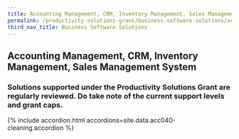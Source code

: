 ```yaml
---
title: Accounting Management, CRM, Inventory Management, Sales Management System
permalink: /productivity-solutions-grant/business-software-solutions/accounting-management-crm-sales-management-system/
third_nav_title: Business Software Solutions
---
```


## Accounting Management, CRM, Inventory Management, Sales Management System

### Solutions supported under the Productivity Solutions Grant are regularly reviewed. Do take note of the current support levels and grant caps.

{% include accordion.html accordions=site.data.acc040-cleaning.accordion %}